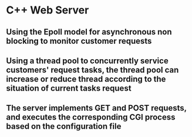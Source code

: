 ﻿# C++ Web Server
## Using the Epoll model for asynchronous non blocking to monitor customer requests
## Using a thread pool to concurrently service customers' request tasks, the thread pool can increase or reduce thread according to the situation of current tasks request
## The server implements GET and POST requests, and executes the corresponding CGI process based on the configuration file